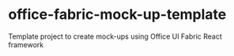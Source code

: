 # office-fabric-mock-up-template
Template project to create mock-ups using Office UI Fabric React framework
